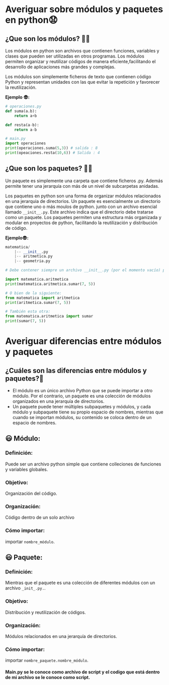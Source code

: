 # Averiguar sobre módulos y paquetes en python😧
## ¿Que son los módulos? 😵‍💫
Los módulos en python son archivos que contienen funciones, variables y clases que pueden ser utilizadas en otros programas. Los módulos permiten organizar y reutilizar códigos de manera eficiente,facilitando el desarrollo de aplicaciones más grandes y complejas.

Los módulos son simplemente ficheros de texto que contienen código Python y representan unidades con las que evitar la repetición y favorecer la reutilización.

**Ejemplo 😨:**
```python
# operaciones.py
def suma(a.b):
    return a+b

def resta(a-b):
    return a-b

# main.py 
import operaciones 
print(operaciones.suma(5,3)) # salida : 8
print(opeaciones.resta(10,6)) # Salida : 4
```
## ¿Que son los paquetes? 😵‍💫
Un paquete es simplemente una carpeta que contiene ficheros .py. Además permite tener una jerarquía con más de un nivel de subcarpetas anidadas.

Los paquetes en python son una forma de organizar módulos relacionados en una jerarquia de directorios. Un paquete es esencialmente un directorio que contiene uno o más moulos de python. junto con un archivo esencial llamado ```__init__.py```. Este archivo indica que el directorio debe tratarse como un paquete. Los paquetes permiten una estructura más organizada y modular en proyectos de python, facilitando la reutilización y distribución de código.

**Ejemplo😨:**
```python
matematica/
    |-- __init__.py
    |-- aritmetica.py
    |-- geometria.py

# Debe contener siempre un archivo __init__.py (por el momento vacío) para que Python entienda que se trata de un paquete y no de una simple carpeta. Así, podemos acceder a alguno de los módulos del paquete de la siguiente manera:

import matematica.aritmetica
print(matematica.aritmetica.sumar(7, 5))

# O bien de la siguiente:
from matematica import aritmetica
print(aritmetica.sumar(7, 5))

# También esta otra:
from matematica.aritmetica import sumar
print(sumar(7, 5))

```

# Averiguar diferencias entre módulos y paquetes 
## ¿Cuáles son las diferencias entre módulos y paquetes?🤔
- El módulo es un único archivo Python que se puede importar a otro módulo. Por el contrario, un paquete es una colección de módulos organizados en una jerarquía de directorios.
- Un paquete puede tener múltiples subpaquetes y módulos, y cada módulo y subpaquete tiene su propio espacio de nombres, mientras que cuando se importan módulos, su contenido se coloca dentro de un espacio de nombres.

## 😃 Módulo:
### Definición:
Puede ser un archivo python simple que contiene colleciones de funciones y variables globales.

### Objetivo:
Organización del código.

### Organización:
Código dentro de un solo archivo

### Cómo importar:
importar ```nombre_módulo```.

## 😃 Paquete:
### Definición:
Mientras que el paquete es una colección de diferentes módulos con un archivo `_init_.py.`.

### Objetivo:
Distribución y reutilización de códigos.

### Organización:
Módulos relacionados en una jerarquía de directorios.

### Cómo importar:
importar ```nombre_paquete.nombre_módulo```.


#### Main.py se le conoce como archivo de script y el codigo que está dentro de mi archivo se le conoce como script.